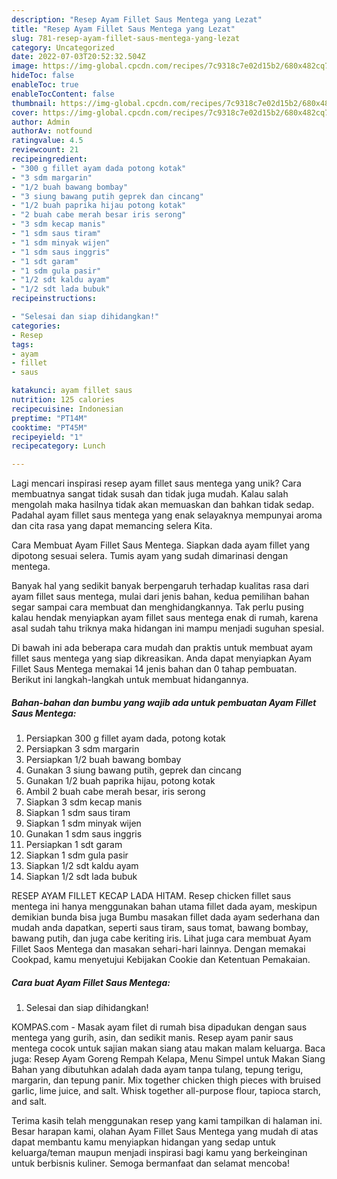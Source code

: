 ```yaml
---
description: "Resep Ayam Fillet Saus Mentega yang Lezat"
title: "Resep Ayam Fillet Saus Mentega yang Lezat"
slug: 781-resep-ayam-fillet-saus-mentega-yang-lezat
category: Uncategorized
date: 2022-07-03T20:52:32.504Z
image: https://img-global.cpcdn.com/recipes/7c9318c7e02d15b2/680x482cq70/ayam-fillet-saus-mentega-foto-resep-utama.jpg
hideToc: false
enableToc: true
enableTocContent: false
thumbnail: https://img-global.cpcdn.com/recipes/7c9318c7e02d15b2/680x482cq70/ayam-fillet-saus-mentega-foto-resep-utama.jpg
cover: https://img-global.cpcdn.com/recipes/7c9318c7e02d15b2/680x482cq70/ayam-fillet-saus-mentega-foto-resep-utama.jpg
author: Admin
authorAv: notfound
ratingvalue: 4.5
reviewcount: 21
recipeingredient:
- "300 g fillet ayam dada potong kotak"
- "3 sdm margarin"
- "1/2 buah bawang bombay"
- "3 siung bawang putih geprek dan cincang"
- "1/2 buah paprika hijau potong kotak"
- "2 buah cabe merah besar iris serong"
- "3 sdm kecap manis"
- "1 sdm saus tiram"
- "1 sdm minyak wijen"
- "1 sdm saus inggris"
- "1 sdt garam"
- "1 sdm gula pasir"
- "1/2 sdt kaldu ayam"
- "1/2 sdt lada bubuk"
recipeinstructions:

- "Selesai dan siap dihidangkan!"
categories:
- Resep
tags:
- ayam
- fillet
- saus

katakunci: ayam fillet saus 
nutrition: 125 calories
recipecuisine: Indonesian
preptime: "PT14M"
cooktime: "PT45M"
recipeyield: "1"
recipecategory: Lunch

---
```





Lagi mencari inspirasi resep ayam fillet saus mentega yang unik? Cara membuatnya sangat tidak susah dan tidak juga mudah. Kalau salah mengolah maka hasilnya tidak akan memuaskan dan bahkan tidak sedap. Padahal ayam fillet saus mentega yang enak selayaknya mempunyai aroma dan cita rasa yang dapat memancing selera Kita.





Cara Membuat Ayam Fillet Saus Mentega. Siapkan dada ayam fillet yang dipotong sesuai selera. Tumis ayam yang sudah dimarinasi dengan mentega.

Banyak hal yang sedikit banyak berpengaruh terhadap kualitas rasa dari ayam fillet saus mentega, mulai dari jenis bahan, kedua pemilihan bahan segar sampai cara membuat dan menghidangkannya. Tak perlu pusing kalau hendak menyiapkan ayam fillet saus mentega enak di rumah, karena asal sudah tahu triknya maka hidangan ini mampu menjadi suguhan spesial.






Di bawah ini ada beberapa cara mudah dan praktis untuk membuat ayam fillet saus mentega yang siap dikreasikan. Anda dapat menyiapkan Ayam Fillet Saus Mentega memakai 14 jenis bahan dan 0 tahap pembuatan. Berikut ini langkah-langkah untuk membuat hidangannya.

<!--inarticleads1-->

##### Bahan-bahan dan bumbu yang wajib ada untuk pembuatan Ayam Fillet Saus Mentega:

1. Persiapkan 300 g fillet ayam dada, potong kotak
1. Persiapkan 3 sdm margarin
1. Persiapkan 1/2 buah bawang bombay
1. Gunakan 3 siung bawang putih, geprek dan cincang
1. Gunakan 1/2 buah paprika hijau, potong kotak
1. Ambil 2 buah cabe merah besar, iris serong
1. Siapkan 3 sdm kecap manis
1. Siapkan 1 sdm saus tiram
1. Siapkan 1 sdm minyak wijen
1. Gunakan 1 sdm saus inggris
1. Persiapkan 1 sdt garam
1. Siapkan 1 sdm gula pasir
1. Siapkan 1/2 sdt kaldu ayam
1. Siapkan 1/2 sdt lada bubuk


RESEP AYAM FILLET KECAP LADA HITAM. Resep chicken fillet saus mentega ini hanya menggunakan bahan utama fillet dada ayam, meskipun demikian bunda bisa juga Bumbu masakan fillet dada ayam sederhana dan mudah anda dapatkan, seperti saus tiram, saus tomat, bawang bombay, bawang putih, dan juga cabe keriting iris. Lihat juga cara membuat Ayam Fillet Saos Mentega dan masakan sehari-hari lainnya. Dengan memakai Cookpad, kamu menyetujui Kebijakan Cookie dan Ketentuan Pemakaian. 

<!--inarticleads2-->

##### Cara buat Ayam Fillet Saus Mentega:


1. Selesai dan siap dihidangkan!

KOMPAS.com - Masak ayam filet di rumah bisa dipadukan dengan saus mentega yang gurih, asin, dan sedikit manis. Resep ayam panir saus mentega cocok untuk sajian makan siang atau makan malam keluarga. Baca juga: Resep Ayam Goreng Rempah Kelapa, Menu Simpel untuk Makan Siang Bahan yang dibutuhkan adalah dada ayam tanpa tulang, tepung terigu, margarin, dan tepung panir. Mix together chicken thigh pieces with bruised garlic, lime juice, and salt. Whisk together all-purpose flour, tapioca starch, and salt. 

Terima kasih telah menggunakan resep yang kami tampilkan di halaman ini. Besar harapan kami, olahan Ayam Fillet Saus Mentega yang mudah di atas dapat membantu kamu menyiapkan hidangan yang sedap untuk keluarga/teman maupun menjadi inspirasi bagi kamu yang berkeinginan untuk berbisnis kuliner. Semoga bermanfaat dan selamat mencoba!
